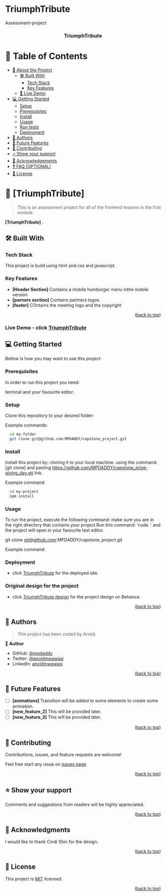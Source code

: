 # TriumphTribute
Assessment-project
<a name="readme-top"></a>
<div align="center">
  
  <h3><b>TriumphTribute</b></h3>

</div>

<!-- TABLE OF CONTENTS -->

# 📗 Table of Contents

- [📖 About the Project](#about-project)
  - [🛠 Built With](#built-with)
    - [Tech Stack](#tech-stack)
    - [Key Features](#key-features)
  - [🚀 Live Demo](#live-demo)
- [💻 Getting Started](#getting-started)
  - [Setup](#setup)
  - [Prerequisites](#prerequisites)
  - [Install](#install)
  - [Usage](#usage)
  - [Run tests](#run-tests)
  - [Deployment](#deployment)
- [👥 Authors](#authors)
- [🔭 Future Features](#future-features)
- [🤝 Contributing](#contributing)
- [⭐️ Show your support](#support)
- [🙏 Acknowledgements](#acknowledgements)
- [❓ FAQ (OPTIONAL)](#faq)
- [📝 License](#license)

<!-- PROJECT DESCRIPTION -->

# 📖 [TriumphTribute] <a name="Assessment project for the portal module"></a>

>This is an assessment project for all of the frontend lessons in the first module.

**[TriumphTribute]**  .

## 🛠 Built With <a name="HTML/CSS"></a>

### Tech Stack <a name="tech-stack"></a>
This project is build using html and css and javascript.

<!-- Features -->

### Key Features <a name="key-features"></a>

- **[Header Section]** 
Contains a mobile humburger menu inthe mobile version
- **[parners section]**
Contains partners logos.
- **[footer]**
COntains the meeting logo and the copyright
<p align="right">(<a href="#readme-top">back to top</a>)</p>

### Live Demo  - click [TriumphTribute](https://mpdaddy.github.io/capstone_prize-giving_day/)

## 💻 Getting Started <a name="getting-started"></a>
Bellow is how you may want to use this project

### Prerequisites

In order to run this project you need:

terminal and your favourite editor.

### Setup

Clone this repository to your desired folder:


Example commands:

```sh
  cd my-folder
  git clone git@github.com:MPDADDY/capstone_project.git 
```
### Install

Install this project by: 
cloning it to your local machine.
using the command: [git clone] and pasting https://github.com/MPDADDY/capstone_prize-giving_day.git link.


Example command:

```sh
  cd my-project
  npm install
```

### Usage

To run the project, execute the following command:
make sure you are in the right directory that contains your project.Run this command: 'code .'
and the project will open in your favourite text editor.

git clone git@github.com:MPDADDY/capstone_project.git

Example command:



### Deployment

- click [TriumphTribute](https://mpdaddy.github.io/capstone_prize-giving_day/) for the deployed site.

### Original design for the project

- click [TriumphTribute design](https://www.behance.net/gallery/29845175/CC-Global-Summit-2015) for the project design on Behance.


<p align="right">(<a href="#readme-top">back to top</a>)</p>

<!-- AUTHORS -->

## 👥 Authors <a name="authors"></a>

> This project has been coded by Anold.

👤 **Author**

- GitHub: [@mpdaddy](https://github.com/MPDADDY)
- Twitter: [@anoldmwawasi](https://twitter.com/anold_mwawasi)
- LinkedIn: [anoldmwawasi](https://www.linkedin.com/in/anold-mwawasi/)

<p align="right">(<a href="#readme-top">back to top</a>)</p>

<!-- FUTURE FEATURES -->

## 🔭 Future Features <a name="future-features"></a>

- [ ] **[animations]**
Transition will be added to some elements to create some animation. 
- [ ] **[new_feature_2]**
This will be provided later.
- [ ] **[new_feature_3]**
This will be provided later.

<p align="right">(<a href="#readme-top">back to top</a>)</p>

<!-- CONTRIBUTING -->

## 🤝 Contributing <a name="contributing"></a>

Contributions, issues, and feature requests are welcome!

Feel free start any issue on [issues page](../../issues/).

<p align="right">(<a href="#readme-top">back to top</a>)</p>

<!-- SUPPORT -->

## ⭐️ Show your support <a name="support"></a>
Comments and suggestions from readers will be highly appreciated.
<p align="right">(<a href="#readme-top">back to top</a>)</p>

<!-- ACKNOWLEDGEMENTS -->

## 🙏 Acknowledgments <a name="acknowledgements"></a>
I would like to thank Cindi Shin for the design.

<p align="right">(<a href="#readme-top">back to top</a>)</p>

<!-- FAQ (optional) -->

<!-- LICENSE -->

## 📝 License <a name="license"></a>

This project is [MIT](./LICENSE) licensed.

<p align="right">(<a href="#readme-top">back to top</a>)</p>